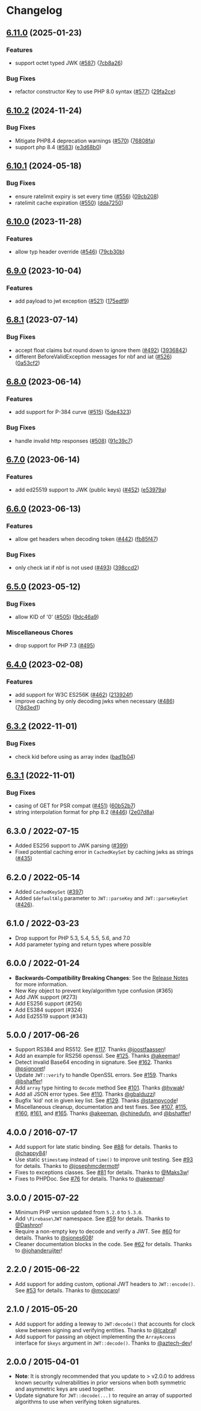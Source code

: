 # Changelog

## [6.11.0](https://github.com/firebase/php-jwt/compare/v6.10.2...v6.11.0) (2025-01-23)

### Features

- support octet typed JWK ([#587](https://github.com/firebase/php-jwt/issues/587)) ([7cb8a26](https://github.com/firebase/php-jwt/commit/7cb8a265fa81edf2fa6ef8098f5bc5ae573c33ad))

### Bug Fixes

- refactor constructor Key to use PHP 8.0 syntax ([#577](https://github.com/firebase/php-jwt/issues/577)) ([29fa2ce](https://github.com/firebase/php-jwt/commit/29fa2ce9e0582cd397711eec1e80c05ce20fabca))

## [6.10.2](https://github.com/firebase/php-jwt/compare/v6.10.1...v6.10.2) (2024-11-24)

### Bug Fixes

- Mitigate PHP8.4 deprecation warnings ([#570](https://github.com/firebase/php-jwt/issues/570)) ([76808fa](https://github.com/firebase/php-jwt/commit/76808fa227f3811aa5cdb3bf81233714b799a5b5))
- support php 8.4 ([#583](https://github.com/firebase/php-jwt/issues/583)) ([e3d68b0](https://github.com/firebase/php-jwt/commit/e3d68b044421339443c74199edd020e03fb1887e))

## [6.10.1](https://github.com/firebase/php-jwt/compare/v6.10.0...v6.10.1) (2024-05-18)

### Bug Fixes

- ensure ratelimit expiry is set every time ([#556](https://github.com/firebase/php-jwt/issues/556)) ([09cb208](https://github.com/firebase/php-jwt/commit/09cb2081c2c3bc0f61e2f2a5fbea5741f7498648))
- ratelimit cache expiration ([#550](https://github.com/firebase/php-jwt/issues/550)) ([dda7250](https://github.com/firebase/php-jwt/commit/dda725033585ece30ff8cae8937320d7e9f18bae))

## [6.10.0](https://github.com/firebase/php-jwt/compare/v6.9.0...v6.10.0) (2023-11-28)

### Features

- allow typ header override ([#546](https://github.com/firebase/php-jwt/issues/546)) ([79cb30b](https://github.com/firebase/php-jwt/commit/79cb30b729a22931b2fbd6b53f20629a83031ba9))

## [6.9.0](https://github.com/firebase/php-jwt/compare/v6.8.1...v6.9.0) (2023-10-04)

### Features

- add payload to jwt exception ([#521](https://github.com/firebase/php-jwt/issues/521)) ([175edf9](https://github.com/firebase/php-jwt/commit/175edf958bb61922ec135b2333acf5622f2238a2))

## [6.8.1](https://github.com/firebase/php-jwt/compare/v6.8.0...v6.8.1) (2023-07-14)

### Bug Fixes

- accept float claims but round down to ignore them ([#492](https://github.com/firebase/php-jwt/issues/492)) ([3936842](https://github.com/firebase/php-jwt/commit/39368423beeaacb3002afa7dcb75baebf204fe7e))
- different BeforeValidException messages for nbf and iat ([#526](https://github.com/firebase/php-jwt/issues/526)) ([0a53cf2](https://github.com/firebase/php-jwt/commit/0a53cf2986e45c2bcbf1a269f313ebf56a154ee4))

## [6.8.0](https://github.com/firebase/php-jwt/compare/v6.7.0...v6.8.0) (2023-06-14)

### Features

- add support for P-384 curve ([#515](https://github.com/firebase/php-jwt/issues/515)) ([5de4323](https://github.com/firebase/php-jwt/commit/5de4323f4baf4d70bca8663bd87682a69c656c3d))

### Bug Fixes

- handle invalid http responses ([#508](https://github.com/firebase/php-jwt/issues/508)) ([91c39c7](https://github.com/firebase/php-jwt/commit/91c39c72b22fc3e1191e574089552c1f2041c718))

## [6.7.0](https://github.com/firebase/php-jwt/compare/v6.6.0...v6.7.0) (2023-06-14)

### Features

- add ed25519 support to JWK (public keys) ([#452](https://github.com/firebase/php-jwt/issues/452)) ([e53979a](https://github.com/firebase/php-jwt/commit/e53979abae927de916a75b9d239cfda8ce32be2a))

## [6.6.0](https://github.com/firebase/php-jwt/compare/v6.5.0...v6.6.0) (2023-06-13)

### Features

- allow get headers when decoding token ([#442](https://github.com/firebase/php-jwt/issues/442)) ([fb85f47](https://github.com/firebase/php-jwt/commit/fb85f47cfaeffdd94faf8defdf07164abcdad6c3))

### Bug Fixes

- only check iat if nbf is not used ([#493](https://github.com/firebase/php-jwt/issues/493)) ([398ccd2](https://github.com/firebase/php-jwt/commit/398ccd25ea12fa84b9e4f1085d5ff448c21ec797))

## [6.5.0](https://github.com/firebase/php-jwt/compare/v6.4.0...v6.5.0) (2023-05-12)

### Bug Fixes

- allow KID of '0' ([#505](https://github.com/firebase/php-jwt/issues/505)) ([9dc46a9](https://github.com/firebase/php-jwt/commit/9dc46a9c3e5801294249cfd2554c5363c9f9326a))

### Miscellaneous Chores

- drop support for PHP 7.3 ([#495](https://github.com/firebase/php-jwt/issues/495))

## [6.4.0](https://github.com/firebase/php-jwt/compare/v6.3.2...v6.4.0) (2023-02-08)

### Features

- add support for W3C ES256K ([#462](https://github.com/firebase/php-jwt/issues/462)) ([213924f](https://github.com/firebase/php-jwt/commit/213924f51936291fbbca99158b11bd4ae56c2c95))
- improve caching by only decoding jwks when necessary ([#486](https://github.com/firebase/php-jwt/issues/486)) ([78d3ed1](https://github.com/firebase/php-jwt/commit/78d3ed1073553f7d0bbffa6c2010009a0d483d5c))

## [6.3.2](https://github.com/firebase/php-jwt/compare/v6.3.1...v6.3.2) (2022-11-01)

### Bug Fixes

- check kid before using as array index ([bad1b04](https://github.com/firebase/php-jwt/commit/bad1b040d0c736bbf86814c6b5ae614f517cf7bd))

## [6.3.1](https://github.com/firebase/php-jwt/compare/v6.3.0...v6.3.1) (2022-11-01)

### Bug Fixes

- casing of GET for PSR compat ([#451](https://github.com/firebase/php-jwt/issues/451)) ([60b52b7](https://github.com/firebase/php-jwt/commit/60b52b71978790eafcf3b95cfbd83db0439e8d22))
- string interpolation format for php 8.2 ([#446](https://github.com/firebase/php-jwt/issues/446)) ([2e07d8a](https://github.com/firebase/php-jwt/commit/2e07d8a1524d12b69b110ad649f17461d068b8f2))

## 6.3.0 / 2022-07-15

- Added ES256 support to JWK parsing ([#399](https://github.com/firebase/php-jwt/pull/399))
- Fixed potential caching error in `CachedKeySet` by caching jwks as strings ([#435](https://github.com/firebase/php-jwt/pull/435))

## 6.2.0 / 2022-05-14

- Added `CachedKeySet` ([#397](https://github.com/firebase/php-jwt/pull/397))
- Added `$defaultAlg` parameter to `JWT::parseKey` and `JWT::parseKeySet` ([#426](https://github.com/firebase/php-jwt/pull/426)).

## 6.1.0 / 2022-03-23

- Drop support for PHP 5.3, 5.4, 5.5, 5.6, and 7.0
- Add parameter typing and return types where possible

## 6.0.0 / 2022-01-24

- **Backwards-Compatibility Breaking Changes**: See the [Release Notes](https://github.com/firebase/php-jwt/releases/tag/v6.0.0) for more information.
- New Key object to prevent key/algorithm type confusion (#365)
- Add JWK support (#273)
- Add ES256 support (#256)
- Add ES384 support (#324)
- Add Ed25519 support (#343)

## 5.0.0 / 2017-06-26

- Support RS384 and RS512.
  See [#117](https://github.com/firebase/php-jwt/pull/117). Thanks [@joostfaassen](https://github.com/joostfaassen)!
- Add an example for RS256 openssl.
  See [#125](https://github.com/firebase/php-jwt/pull/125). Thanks [@akeeman](https://github.com/akeeman)!
- Detect invalid Base64 encoding in signature.
  See [#162](https://github.com/firebase/php-jwt/pull/162). Thanks [@psignoret](https://github.com/psignoret)!
- Update `JWT::verify` to handle OpenSSL errors.
  See [#159](https://github.com/firebase/php-jwt/pull/159). Thanks [@bshaffer](https://github.com/bshaffer)!
- Add `array` type hinting to `decode` method
  See [#101](https://github.com/firebase/php-jwt/pull/101). Thanks [@hywak](https://github.com/hywak)!
- Add all JSON error types.
  See [#110](https://github.com/firebase/php-jwt/pull/110). Thanks [@gbalduzzi](https://github.com/gbalduzzi)!
- Bugfix 'kid' not in given key list.
  See [#129](https://github.com/firebase/php-jwt/pull/129). Thanks [@stampycode](https://github.com/stampycode)!
- Miscellaneous cleanup, documentation and test fixes.
  See [#107](https://github.com/firebase/php-jwt/pull/107), [#115](https://github.com/firebase/php-jwt/pull/115),
  [#160](https://github.com/firebase/php-jwt/pull/160), [#161](https://github.com/firebase/php-jwt/pull/161), and
  [#165](https://github.com/firebase/php-jwt/pull/165). Thanks [@akeeman](https://github.com/akeeman),
  [@chinedufn](https://github.com/chinedufn), and [@bshaffer](https://github.com/bshaffer)!

## 4.0.0 / 2016-07-17

- Add support for late static binding. See [#88](https://github.com/firebase/php-jwt/pull/88) for details. Thanks to [@chappy84](https://github.com/chappy84)!
- Use static `$timestamp` instead of `time()` to improve unit testing. See [#93](https://github.com/firebase/php-jwt/pull/93) for details. Thanks to [@josephmcdermott](https://github.com/josephmcdermott)!
- Fixes to exceptions classes. See [#81](https://github.com/firebase/php-jwt/pull/81) for details. Thanks to [@Maks3w](https://github.com/Maks3w)!
- Fixes to PHPDoc. See [#76](https://github.com/firebase/php-jwt/pull/76) for details. Thanks to [@akeeman](https://github.com/akeeman)!

## 3.0.0 / 2015-07-22

- Minimum PHP version updated from `5.2.0` to `5.3.0`.
- Add `\Firebase\JWT` namespace. See
  [#59](https://github.com/firebase/php-jwt/pull/59) for details. Thanks to
  [@Dashron](https://github.com/Dashron)!
- Require a non-empty key to decode and verify a JWT. See
  [#60](https://github.com/firebase/php-jwt/pull/60) for details. Thanks to
  [@sjones608](https://github.com/sjones608)!
- Cleaner documentation blocks in the code. See
  [#62](https://github.com/firebase/php-jwt/pull/62) for details. Thanks to
  [@johanderuijter](https://github.com/johanderuijter)!

## 2.2.0 / 2015-06-22

- Add support for adding custom, optional JWT headers to `JWT::encode()`. See
  [#53](https://github.com/firebase/php-jwt/pull/53/files) for details. Thanks to
  [@mcocaro](https://github.com/mcocaro)!

## 2.1.0 / 2015-05-20

- Add support for adding a leeway to `JWT:decode()` that accounts for clock skew
  between signing and verifying entities. Thanks to [@lcabral](https://github.com/lcabral)!
- Add support for passing an object implementing the `ArrayAccess` interface for
  `$keys` argument in `JWT::decode()`. Thanks to [@aztech-dev](https://github.com/aztech-dev)!

## 2.0.0 / 2015-04-01

- **Note**: It is strongly recommended that you update to > v2.0.0 to address
  known security vulnerabilities in prior versions when both symmetric and
  asymmetric keys are used together.
- Update signature for `JWT::decode(...)` to require an array of supported
  algorithms to use when verifying token signatures.
